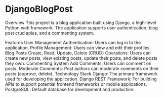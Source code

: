 # DjangoBlogPost
Overview
This project is a blog application built using Django, a high-level Python web framework. 
The application supports user authentication, blog post crud apies, and a commenting system.

Features
User Management
Authentication: Users can log in to the application.
Profile Management: Users can view and edit their profiles.
Blog Posts
Create, Read, Update, Delete (CRUD) Operations: Users can create new posts, view existing posts, update their posts, and delete posts they own.
Commenting System
Add Comments: Users can comment on posts.
Moderate Comments: Post authors can moderate comments on their posts (approve, delete).
Technology Stack
Django: The primary framework used for developing the application.
Django REST Framework: For building APIs to support potential frontend frameworks or mobile applications.
PostgreSQL: Default database for development and production.
